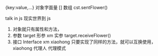 {key:value,...} 对象字面量
[] 数组
cst.sentFlower()

talk in js
现实世界到 js
1. 对象就只有属性和方法，
2. 参数 target 形参 xm 实参 
target.receiveFlower()
3. 接口 Interface 
xm xiaohong 只要实现了同样的方法，就可以互换使用，
xiaohong 代理人 代理模式